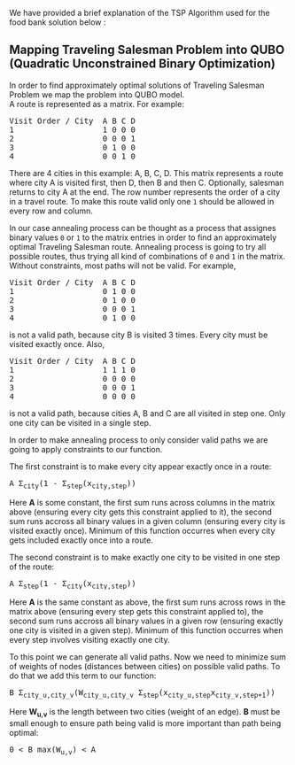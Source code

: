 We have provided a brief explanation of the TSP Algorithm used for the food bank solution below :

## Mapping Traveling Salesman Problem into QUBO (Quadratic Unconstrained Binary Optimization)
In order to find approximately optimal solutions of Traveling Salesman Problem we map the problem into QUBO model.  
A route is represented as a matrix. For example:

<pre>
Visit Order / City  A B C D  
1                   1 0 0 0  
2                   0 0 0 1  
3                   0 1 0 0  
4                   0 0 1 0  
</pre>

There are 4 cities in this example: A, B, C, D. This matrix represents a route where city A is visited first, then D, then B and then C. Optionally, salesman returns to city A at the end. The row number represents the order of a city in a travel route. To make this route valid only one `1` should be allowed in every row and column.

In our case annealing process can be thought as a process that assignes binary values `0` or `1` to the matrix entries in order to find an approximately optimal Traveling Salesman route. Annealing process is going to try all possible routes, thus trying all kind of combinations of `0` and `1` in the matrix.
Without constraints, most paths will not be valid. For example,
<pre>
Visit Order / City  A B C D  
1                   0 1 0 0  
2                   0 1 0 0  
3                   0 0 0 1  
4                   0 1 0 0  
</pre>
is not a valid path, because city B is visited 3 times. Every city must be visited exactly once.
Also, 
<pre>
Visit Order / City  A B C D  
1                   1 1 1 0  
2                   0 0 0 0  
3                   0 0 0 1  
4                   0 0 0 0  
</pre>
is not a valid path, because cities A, B and C are all visited in step one. Only one city can be visited in a single step.

In order to make annealing process to only consider valid paths we are going to apply constraints to our function.

The first constraint is to make every city appear exactly once in a route:
<pre>
A Σ<sub>city</sub>(1 - Σ<sub>step</sub>(x<sub>city,step</sub>))
</pre>
Here **A** is some constant, the first sum runs across columns in the matrix above (ensuring every city gets this constraint applied to it), the second sum runs accross all binary values in a given column (ensuring every city is visited exactly once). Minimum of this function occurres when every city gets included exactly once into a route.

The second constraint is to make exactly one city to be visited in one step of the route:
<pre>
A Σ<sub>step</sub>(1 - Σ<sub>city</sub>(x<sub>city,step</sub>))
</pre>
Here **A** is the same constant as above, the first sum runs across rows in the matrix above (ensuring every step gets this constraint applied to), the second sum runs accross all binary values in a given row (ensuring exactly one city is visited in a given step). Minimum of this function occurres when every step involves visiting exactly one city.

To this point we can generate all valid paths. Now we need to minimize sum of weights of nodes (distances between cities) on possible valid paths. To do that we add this term to our function:
<pre>
B Σ<sub>city_u,city_v</sub>(W<sub>city_u,city_v</sub> Σ<sub>step</sub>(x<sub>city_u,step</sub>x<sub>city_v,step+1</sub>))
</pre>
Here **W<sub>u,v</sub>** is the length between two cities (weight of an edge). **B** must be small enough to ensure path being valid is more important than path being optimal:
<pre>
0 < B max(W<sub>u,v</sub>) < A
</pre>
